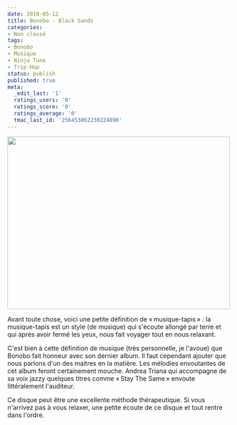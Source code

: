 ```yaml
---
date: 2010-05-12
title: Bonobo - Black Sands
categories:
- Non classé
tags:
- Bonobo
- Musique
- Ninja Tune
- Trip-Hop
status: publish
published: true
meta:
  _edit_last: '1'
  ratings_users: '0'
  ratings_score: '0'
  ratings_average: '0'
  tmac_last_id: '256453862230224896'
---
```

<img class="alignnone size-full wp-image-1614" title="Bonobo" src="https://dlgjp9x71cipk.cloudfront.net/2010/05/Bonobo.jpg" alt="" width="500" height="387" />

Avant toute chose, voici une petite définition de « musique-tapis » : la musique-tapis est un style (de musique) qui s'écoute allongé par terre et qui après avoir fermé les yeux, nous fait voyager tout en nous relaxant.

<!--more-->

C'est bien à cette définition de musique (très personnelle, je l'avoue) que Bonobo fait honneur avec son dernier album. Il faut cependant ajouter que nous parlons d'un des maitres en la matière. Les mélodies envoutantes de cet album feront certainement mouche. Andrea Triana qui accompagne de sa voix jazzy quelques titres comme « Stay The Same » envoute littéralement l'auditeur.

Ce disque peut être une excellente méthode thérapeutique. Si vous n'arrivez pas à vous relaxer, une petite écoute de ce disque et tout rentre dans l'ordre.

<object classid="clsid:d27cdb6e-ae6d-11cf-96b8-444553540000" width="500" height="340" codebase="https://download.macromedia.com/pub/shockwave/cabs/flash/swflash.cab#version=6,0,40,0"><param name="allowFullScreen" value="true" /><param name="allowscriptaccess" value="always" /><param name="src" value="https://www.youtube.com/v/ztjmnJs_2ek&amp;hl=fr_FR&amp;fs=1&amp;rel=0" /><param name="allowfullscreen" value="true" /><embed type="application/x-shockwave-flash" width="500" height="340" src="https://www.youtube.com/v/ztjmnJs_2ek&amp;hl=fr_FR&amp;fs=1&amp;rel=0" allowscriptaccess="always" allowfullscreen="true"></embed></object>

<object classid="clsid:d27cdb6e-ae6d-11cf-96b8-444553540000" width="500" height="340" codebase="https://download.macromedia.com/pub/shockwave/cabs/flash/swflash.cab#version=6,0,40,0"><param name="allowFullScreen" value="true" /><param name="allowscriptaccess" value="always" /><param name="src" value="https://www.youtube.com/v/3wxJu-X0zVo&amp;hl=fr_FR&amp;fs=1&amp;rel=0" /><param name="allowfullscreen" value="true" /><embed type="application/x-shockwave-flash" width="500" height="340" src="https://www.youtube.com/v/3wxJu-X0zVo&amp;hl=fr_FR&amp;fs=1&amp;rel=0" allowscriptaccess="always" allowfullscreen="true"></embed></object>
